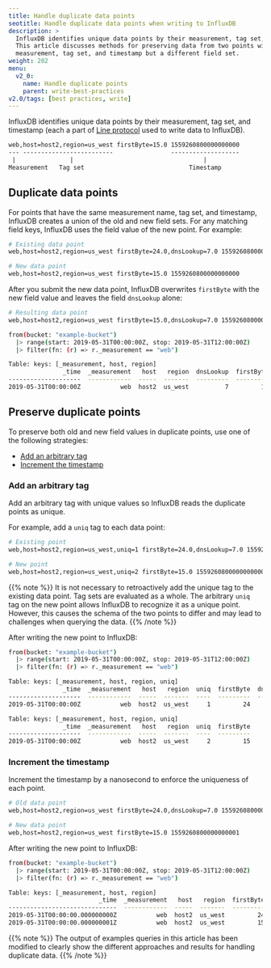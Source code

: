 ```yaml
---
title: Handle duplicate data points
seotitle: Handle duplicate data points when writing to InfluxDB
description: >
  InfluxDB identifies unique data points by their measurement, tag set, and timestamp.
  This article discusses methods for preserving data from two points with a common
  measurement, tag set, and timestamp but a different field set.
weight: 202
menu:
  v2_0:
    name: Handle duplicate points
    parent: write-best-practices
v2.0/tags: [best practices, write]
---
```


InfluxDB identifies unique data points by their measurement, tag set, and timestamp
(each a part of [Line protocol](/v2.0/reference/line-protocol) used to write data to InfluxDB).

```txt
web,host=host2,region=us_west firstByte=15.0 1559260800000000000
--- -------------------------                -------------------
 |               |                                    |
Measurement   Tag set                             Timestamp
```

## Duplicate data points
For points that have the same measurement name, tag set, and timestamp,
InfluxDB creates a union of the old and new field sets.
For any matching field keys, InfluxDB uses the field value of the new point.
For example:

```sh
# Existing data point
web,host=host2,region=us_west firstByte=24.0,dnsLookup=7.0 1559260800000000000

# New data point
web,host=host2,region=us_west firstByte=15.0 1559260800000000000
```

After you submit the new data point, InfluxDB overwrites `firstByte` with the new
field value and leaves the field `dnsLookup` alone:

```sh
# Resulting data point
web,host=host2,region=us_west firstByte=15.0,dnsLookup=7.0 1559260800000000000
```

```sh
from(bucket: "example-bucket")
  |> range(start: 2019-05-31T00:00:00Z, stop: 2019-05-31T12:00:00Z)
  |> filter(fn: (r) => r._measurement == "web")

Table: keys: [_measurement, host, region]
               _time  _measurement   host   region  dnsLookup  firstByte
--------------------  ------------  -----  -------  ---------  ---------
2019-05-31T00:00:00Z           web  host2  us_west          7         15
```

## Preserve duplicate points
To preserve both old and new field values in duplicate points, use one of the following strategies:

- [Add an arbitrary tag](#add-an-arbitrary-tag)
- [Increment the timestamp](#increment-the-timestamp)

### Add an arbitrary tag
Add an arbitrary tag with unique values so InfluxDB reads the duplicate points as unique.

For example, add a `uniq` tag to each data point:

```sh
# Existing point
web,host=host2,region=us_west,uniq=1 firstByte=24.0,dnsLookup=7.0 1559260800000000000

# New point
web,host=host2,region=us_west,uniq=2 firstByte=15.0 1559260800000000000
```

{{% note %}}
It is not necessary to retroactively add the unique tag to the existing data point.
Tag sets are evaluated as a whole.
The arbitrary `uniq` tag on the new point allows InfluxDB to recognize it as a unique point.
However, this causes the schema of the two points to differ and may lead to challenges when querying the data.
{{% /note %}}

After writing the new point to InfluxDB:

```sh
from(bucket: "example-bucket")
  |> range(start: 2019-05-31T00:00:00Z, stop: 2019-05-31T12:00:00Z)
  |> filter(fn: (r) => r._measurement == "web")

Table: keys: [_measurement, host, region, uniq]
               _time  _measurement   host   region  uniq  firstByte  dnsLookup
--------------------  ------------  -----  -------  ----  ---------  ---------
2019-05-31T00:00:00Z           web  host2  us_west     1         24          7

Table: keys: [_measurement, host, region, uniq]
               _time  _measurement   host   region  uniq  firstByte
--------------------  ------------  -----  -------  ----  ---------
2019-05-31T00:00:00Z           web  host2  us_west     2         15
```

### Increment the timestamp
Increment the timestamp by a nanosecond to enforce the uniqueness of each point.

```sh
# Old data point
web,host=host2,region=us_west firstByte=24.0,dnsLookup=7.0 1559260800000000000

# New data point
web,host=host2,region=us_west firstByte=15.0 1559260800000000001
```

After writing the new point to InfluxDB:

```sh
from(bucket: "example-bucket")
  |> range(start: 2019-05-31T00:00:00Z, stop: 2019-05-31T12:00:00Z)
  |> filter(fn: (r) => r._measurement == "web")

Table: keys: [_measurement, host, region]
                         _time  _measurement   host   region  firstByte  dnsLookup
------------------------------  ------------  -----  -------  ---------  ---------
2019-05-31T00:00:00.000000000Z           web  host2  us_west         24          7
2019-05-31T00:00:00.000000001Z           web  host2  us_west         15
```

{{% note %}}
The output of examples queries in this article has been modified to clearly show
the different approaches and results for handling duplicate data.
{{% /note %}}
